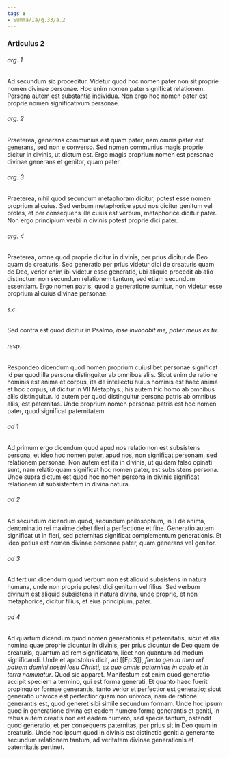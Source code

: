 ```yaml
---
tags : 
- Summa/Ia/q.33/a.2
---
```


### Articulus 2

###### arg. 1
Ad secundum sic proceditur. Videtur quod hoc nomen pater non sit proprie nomen divinae personae. Hoc enim nomen pater significat relationem. Persona autem est substantia individua. Non ergo hoc nomen pater est proprie nomen significativum personae.

###### arg. 2
Praeterea, generans communius est quam pater, nam omnis pater est generans, sed non e converso. Sed nomen communius magis proprie dicitur in divinis, ut dictum est. Ergo magis proprium nomen est personae divinae generans et genitor, quam pater.

###### arg. 3
Praeterea, nihil quod secundum metaphoram dicitur, potest esse nomen proprium alicuius. Sed verbum metaphorice apud nos dicitur genitum vel proles, et per consequens ille cuius est verbum, metaphorice dicitur pater. Non ergo principium verbi in divinis potest proprie dici pater.

###### arg. 4
Praeterea, omne quod proprie dicitur in divinis, per prius dicitur de Deo quam de creaturis. Sed generatio per prius videtur dici de creaturis quam de Deo, verior enim ibi videtur esse generatio, ubi aliquid procedit ab alio distinctum non secundum relationem tantum, sed etiam secundum essentiam. Ergo nomen patris, quod a generatione sumitur, non videtur esse proprium alicuius divinae personae.

###### s.c.
Sed contra est quod dicitur in Psalmo, *ipse invocabit me, pater meus es tu*.

###### resp.
Respondeo dicendum quod nomen proprium cuiuslibet personae significat id per quod illa persona distinguitur ab omnibus aliis. Sicut enim de ratione hominis est anima et corpus, ita de intellectu huius hominis est haec anima et hoc corpus, ut dicitur in VII Metaphys.; his autem hic homo ab omnibus aliis distinguitur. Id autem per quod distinguitur persona patris ab omnibus aliis, est paternitas. Unde proprium nomen personae patris est hoc nomen pater, quod significat paternitatem.

###### ad 1
Ad primum ergo dicendum quod apud nos relatio non est subsistens persona, et ideo hoc nomen pater, apud nos, non significat personam, sed relationem personae. Non autem est ita in divinis, ut quidam falso opinati sunt, nam relatio quam significat hoc nomen pater, est subsistens persona. Unde supra dictum est quod hoc nomen persona in divinis significat relationem ut subsistentem in divina natura.

###### ad 2
Ad secundum dicendum quod, secundum philosophum, in II de anima, denominatio rei maxime debet fieri a perfectione et fine. Generatio autem significat ut in fieri, sed paternitas significat complementum generationis. Et ideo potius est nomen divinae personae pater, quam generans vel genitor.

###### ad 3
Ad tertium dicendum quod verbum non est aliquid subsistens in natura humana, unde non proprie potest dici genitum vel filius. Sed verbum divinum est aliquid subsistens in natura divina, unde proprie, et non metaphorice, dicitur filius, et eius principium, pater.

###### ad 4
Ad quartum dicendum quod nomen generationis et paternitatis, sicut et alia nomina quae proprie dicuntur in divinis, per prius dicuntur de Deo quam de creaturis, quantum ad rem significatam, licet non quantum ad modum significandi. Unde et apostolus dicit, ad [[Ep 3]], *flecto genua mea ad patrem domini nostri Iesu Christi, ex quo omnis paternitas in caelo et in terra nominatur*. Quod sic apparet. Manifestum est enim quod generatio accipit speciem a termino, qui est forma generati. Et quanto haec fuerit propinquior formae generantis, tanto verior et perfectior est generatio; sicut generatio univoca est perfectior quam non univoca, nam de ratione generantis est, quod generet sibi simile secundum formam. Unde hoc ipsum quod in generatione divina est eadem numero forma generantis et geniti, in rebus autem creatis non est eadem numero, sed specie tantum, ostendit quod generatio, et per consequens paternitas, per prius sit in Deo quam in creaturis. Unde hoc ipsum quod in divinis est distinctio geniti a generante secundum relationem tantum, ad veritatem divinae generationis et paternitatis pertinet.

